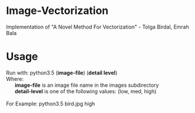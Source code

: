 # Image-Vectorization
Implementation of "A Novel Method For Vectorization" - Tolga Birdal, Emrah Bala 

# Usage
Run with: python3.5 (**image-file**) (**detail level**)<br/>
Where:<br/>
&nbsp;&nbsp;&nbsp;&nbsp;&nbsp;&nbsp;**image-file** is an image file name in the images subdirectory<br/>
&nbsp;&nbsp;&nbsp;&nbsp;&nbsp;&nbsp;**detail-level** is one of the following values: (low, med, high)<br/><br/>
For Example: python3.5 bird.jpg high
